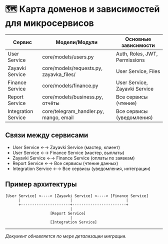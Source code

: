# 🗺️ Карта доменов и зависимостей для микросервисов

| Сервис                | Модели/Модули                        | Основные зависимости           |
|-----------------------|--------------------------------------|-------------------------------|
| User Service          | core/models/users.py                  | Auth, Roles, JWT, Permissions |
| Zayavki Service       | core/models/requests.py, zayavka_files/ | User Service, Files           |
| Finance Service       | core/models/finance.py                | User Service, Zayavki Service |
| Report Service        | core/models/business.py, отчёты       | Все сервисы (чтение)          |
| Integration Service   | core/telegram_handler.py, mango, email| Все сервисы (уведомления)     |

## Связи между сервисами
- User Service ←→ Zayavki Service (мастер, клиент)
- User Service ←→ Finance Service (мастер, выплаты)
- Zayavki Service ←→ Finance Service (оплаты по заявкам)
- Report Service ←→ Все сервисы (чтение данных)
- Integration Service ←→ Все сервисы (уведомления, интеграции)

## Пример архитектуры
```
[User Service] <----> [Zayavki Service] <----> [Finance Service]
      |                      |                        |
      +----------------------+------------------------+
                             |
                    [Report Service]
                             |
                    [Integration Service]
```

---

_Документ обновляется по мере детализации миграции._ 